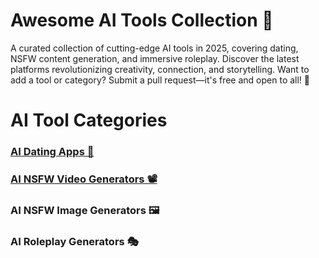 # Awesome AI Tools Collection 🚀
A curated collection of cutting-edge AI tools in 2025, covering dating, NSFW content generation, and immersive roleplay. Discover the latest platforms revolutionizing creativity, connection, and storytelling. Want to add a tool or category? Submit a pull request—it's free and open to all! 🌟

# AI Tool Categories
### [AI Dating Apps 💞](https://github.com/LuckyDuck2Living/Awesome-AI-Tools/blob/main/AI%20Dating%20Apps.md#ai-dating-apps-in-2025-revolutionizing-romance-with-artificial-intelligence)
### [AI NSFW Video Generators 📽️](https://github.com/LuckyDuck2Living/Awesome-AI-Tools/blob/main/AI%20NSFW%20Video%20Generators.md#ai-nsfw-video-generator-apps-in-2025-redefining-adult-content-creation)
### AI NSFW Image Generators 🖼️
### AI Roleplay Generators 🎭
